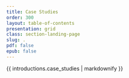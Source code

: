 ```yaml
---
title: Case Studies
order: 300
layout: table-of-contents
presentation: grid
class: section-landing-page
slug: .
pdf: false
epub: false
---
```


{{ introductions.case_studies | markdownify }}